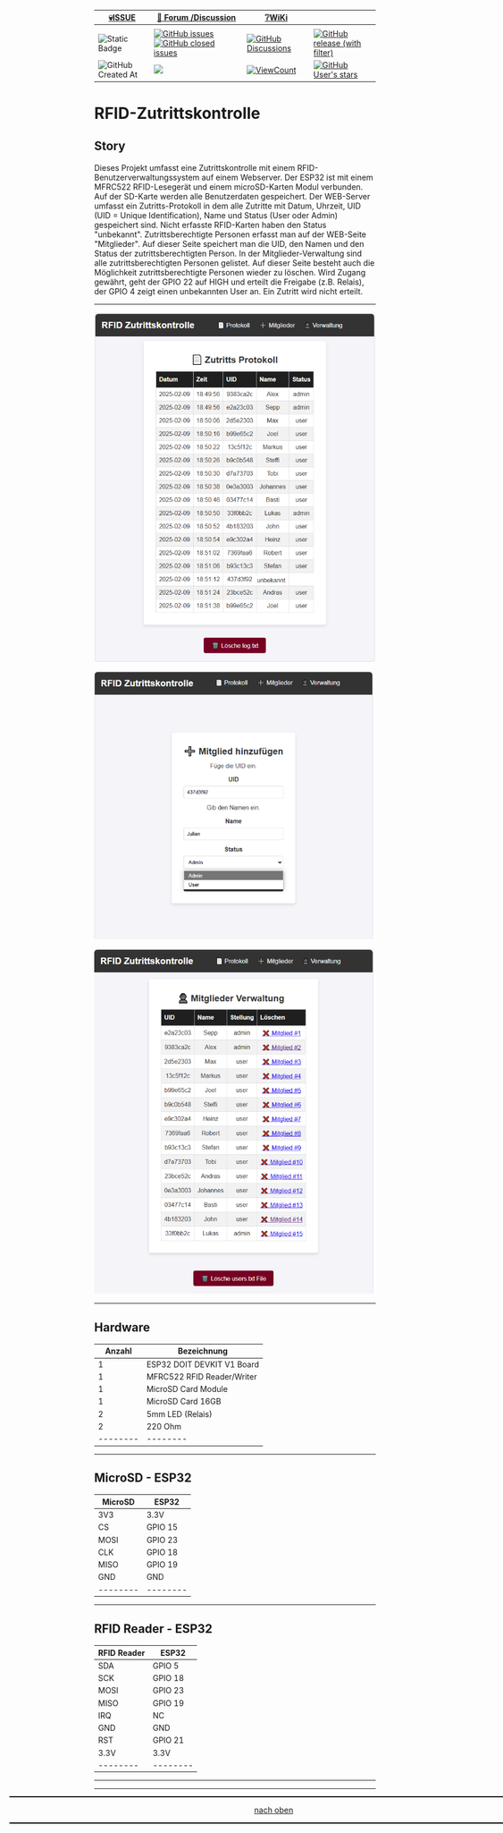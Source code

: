 <a name="oben"></a>

<div align="center">

|[:skull:ISSUE](https://github.com/frankyhub/RFID-Zutrittskontrolle/issues?q=is%3Aissue)|[:speech_balloon: Forum /Discussion](https://github.com/frankyhub/RFID-Zutrittskontrolle/discussions)|[:grey_question:WiKi](https://github.com/frankyhub/RFID-Zutrittskontrolle/wiki)||
|--|--|--|--|
| | | | |
|![Static Badge](https://img.shields.io/badge/RepoNr.:-%20104-blue)|<a href="https://github.com/frankyhub/RFID-Zutrittskontrolle/issues">![GitHub issues](https://img.shields.io/github/issues/frankyhub/RFID-Zutrittskontrolle)![GitHub closed issues](https://img.shields.io/github/issues-closed/frankyhub/RFID-Zutrittskontrolle)|<a href="https://github.com/frankyhub/RFID-Zutrittskontrolle/discussions">![GitHub Discussions](https://img.shields.io/github/discussions/frankyhub/RFID-Zutrittskontrolle)|<a href="https://github.com/frankyhub/RFID-Zutrittskontrolle/releases">![GitHub release (with filter)](https://img.shields.io/github/v/release/frankyhub/RFID-Zutrittskontrolle)|
|![GitHub Created At](https://img.shields.io/github/created-at/frankyhub/RFID-Zutrittskontrolle)| <a href="https://github.com/frankyhub/RFID-Zutrittskontrolle/pulse" alt="Activity"><img src="https://img.shields.io/github/commit-activity/m/badges/shields" />| <a href="https://github.com/frankyhub/RFID-Zutrittskontrolle/graphs/traffic"><img alt="ViewCount" src="https://views.whatilearened.today/views/github/frankyhub/github-clone-count-badge.svg">  |<a href="https://github.com/frankyhub?tab=stars"> ![GitHub User's stars](https://img.shields.io/github/stars/frankyhub)|
</div>

# RFID-Zutrittskontrolle


## Story
Dieses Projekt umfasst eine Zutrittskontrolle mit einem RFID-Benutzerverwaltungssystem auf einem Webserver. Der ESP32 ist mit einem MFRC522 RFID-Lesegerät und einem microSD-Karten Modul verbunden. Auf der SD-Karte werden alle Benutzerdaten gespeichert. Der WEB-Server umfasst ein Zutritts-Protokoll in dem alle Zutritte mit Datum, Uhrzeit, UID (UID = Unique Identification), Name und Status (User oder Admin) gespeichert sind. Nicht erfasste RFID-Karten haben den Status "unbekannt".
Zutrittsberechtigte Personen erfasst man auf der WEB-Seite "Mitglieder". Auf dieser Seite speichert man die UID, den Namen und den Status der zutrittsberechtigten Person. In der Mitglieder-Verwaltung sind alle zutrittsberechtigten Personen gelistet. Auf dieser Seite besteht auch die Möglichkeit zutrittsberechtigte Personen wieder zu löschen.
Wird Zugang gewährt, geht der GPIO 22 auf HIGH und erteilt die Freigabe (z.B. Relais), der GPIO 4 zeigt einen unbekannten User an. Ein Zutritt wird nicht erteilt.

---

![Bild](pic/Protokoll.png)



![Bild](pic/Mitglieder.png)


![Bild](pic/Verwaltung.png)



---

## Hardware

| Anzahl | Bezeichnung | 
| -------- | -------- | 
| 1        | ESP32 DOIT DEVKIT V1 Board       | 
| 1        | MFRC522 RFID Reader/Writer        | 
| 1        | MicroSD Card Module        | 
| 1        | MicroSD Card 16GB       | 
| 2        | 5mm LED   (Relais)     | 
| 2        | 220 Ohm    |
| -------- | -------- | 

---

## MicroSD - ESP32

| MicroSD | 	ESP32| 
| -------- | -------- | 
|3V3	 |               3.3V|
|CS	  |              GPIO 15|
|MOSI	 |             GPIO 23|
|CLK	 |               GPIO 18|
|MISO	 |             GPIO 19|
|GND	|                GND|
| -------- | -------- | 

---

## RFID Reader - ESP32

| RFID Reader	 | 	ESP32| 
| -------- | -------- | 
|SDA	  |      GPIO 5	  |       
|SCK	  |      GPIO 18	  |          
|MOSI	  |    GPIO 23	    |       
|MISO	  |    GPIO 19	   |         
|IRQ	  |     NC	|     
|GND	  |      GND	|
|RST	  |      GPIO 21	 |          
|3.3V	  |    3.3V	    |           
| -------- | -------- | 

---

<div style="position:absolute; left:2cm; ">   
<ol class="breadcrumb" style="border-top: 2px solid black;border-bottom:2px solid black; height: 45px; width: 900px;"> <p align="center"><a href="#oben">nach oben</a></p></ol>
</div>  

---

